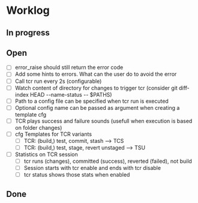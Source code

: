 # Worklog

## In progress

## Open

* [ ] error_raise should still return the error code
* [ ] Add some hints to errors. What can the user do to avoid the error
* [ ] Call tcr run every 2s (configurable)
* [ ] Watch content of directory for changes to trigger tcr (consider git diff-index HEAD  --name-status -- $PATHS)
* [ ] Path to a config file can be specified when tcr run is executed
* [ ] Optional config name can be passed as argument when creating a template cfg
* [ ] TCR plays success and failure sounds (usefull when execution is based on folder changes)
* [ ] cfg Templates for TCR variants
  * [ ] TCR: (build,) test, commit, stash --> TCS
  * [ ] TCR: (build,) test, stage, revert unstaged --> TSU
* [ ] Statistics on TCR session
  * [ ] tcr runs (changes), committed (success), reverted (failed), not build
  * [ ] Session starts with tcr enable and ends with tcr disable
  * [ ] tcr status shows those stats when enabled

## Done
